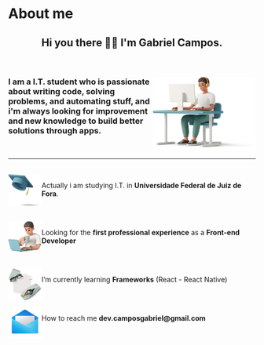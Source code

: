 #   About me
<h2 align="center">Hi you there 👋🏻 I'm Gabriel Campos.</h2>

<br>
<div>
<img width="210px" height="150px" align="right" src="./plus/me.png" alt="">
<h3 align="left" > I am a I.T. student who is passionate about writing code, solving problems, and automating stuff, and i'm always looking for improvement and new knowledge to build better solutions through apps.</h3>
</div>
<br>
<hr>

<br>
<img align="left" src="./plus/yy.png" alt="" width="68px" height="65px"> <p>Actually i am studying I.T. in <b>Universidade Federal de Juiz de Fora</b>.</p>
<br>
<br>
<img align="left" src="./plus/zz.png" alt="" width="68px" height="65px"><p>Looking for the <b>first professional experience</b> as a <b>Front-end Developer</b></p>
<br>
<br>
<img align="left" src="./plus\a.png" alt="" width="68px" height="65px">
<p>I’m currently learning <b>Frameworks</b> (React - React Native)</p>
<br>
<br>
<img align="left" src="./plus\b.png" alt="" width="68px" height="65px">
<p> How to reach me <b>dev.camposgabriel@gmail.com</b></p>





<br>




